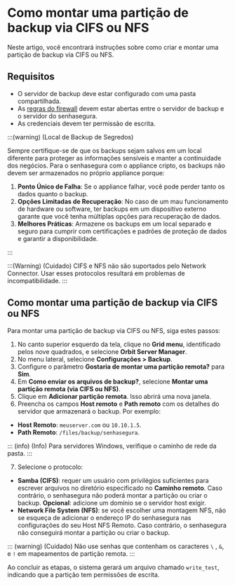 # Como montar uma partição de backup via CIFS ou NFS

Neste artigo, você encontrará instruções sobre como criar e montar uma partição de backup via CIFS ou NFS.

## Requisitos

* O servidor de backup deve estar configurado com uma pasta compartilhada.
* As [regras do firewall](/v4/docs/pt/installation-firewall-rules) devem estar abertas entre o servidor de backup e o servidor do senhasegura.
* As credenciais devem ter permissão de escrita.

:::(warning) (Local de Backup de Segredos)

Sempre certifique-se de que os backups sejam salvos em um local diferente para proteger as informações sensíveis e manter a continuidade dos negócios.
Para o senhasegura com o appliance cripto, os backups não devem ser armazenados no próprio appliance porque:

1. **Ponto Único de Falha**: Se o appliance falhar, você pode perder tanto os dados quanto o backup.
2. **Opções Limitadas de Recuperação**: No caso de um mau funcionamento de hardware ou software, ter backups em um dispositivo externo garante que você tenha múltiplas opções para recuperação de dados.
3. **Melhores Práticas**: Armazene os backups em um local separado e seguro para cumprir com certificações e padrões de proteção de dados e garantir a disponibilidade.

:::

:::(Warning) (Cuidado)
CIFS e NFS não são suportados pelo Network Connector. Usar esses protocolos resultará em problemas de incompatibilidade.
:::

## Como montar uma partição de backup via CIFS ou NFS

Para montar uma partição de backup via CIFS ou NFS, siga estes passos:

1. No canto superior esquerdo da tela, clique no **Grid menu**, identificado pelos nove quadrados, e selecione **Orbit Server Manager**. 
2. No menu lateral, selecione **Configurações > Backup**.
3. Configure o parâmetro **Gostaria de montar uma partição remota?** para **Sim**.
4. Em **Como enviar os arquivos de backup?**, selecione **Montar uma partição remota (via CIFS ou NFS)**.
5. Clique em **Adicionar partição remota**. Isso abrirá uma nova janela.
6. Preencha os campos **Host remoto** e **Path remoto** com os detalhes do servidor que armazenará o backup. Por exemplo:

* **Host Remoto**: `meuserver.com` ou `10.10.1.5`.
* **Path Remoto**: `/files/backup/senhasegura`.


::: (info) (Info)
Para servidores Windows, verifique o caminho de rede da pasta.
:::

7. Selecione o protocolo:

* **Samba (CIFS)**: requer um usuário com privilégios suficientes para escrever arquivos no diretório especificado no **Caminho remoto**. Caso contrário, o senhasegura não poderá montar a partição ou criar o backup. **Opcional**: adicione um domínio se o servidor host exigir.
* **Network File System (NFS)**: se você escolher uma montagem NFS, não se esqueça de adicionar o endereço IP do senhasegura nas configurações do seu Host NFS Remoto. Caso contrário, o senhasegura não conseguirá montar a partição ou criar o backup.


::: (warning) (Cuidado)
Não use senhas que contenham os caracteres `\` , `&`, e `!` em mapeamentos de partição remota.
:::

Ao concluir as etapas, o sistema gerará um arquivo chamado `write_test`, indicando que a partição tem permissões de escrita.

